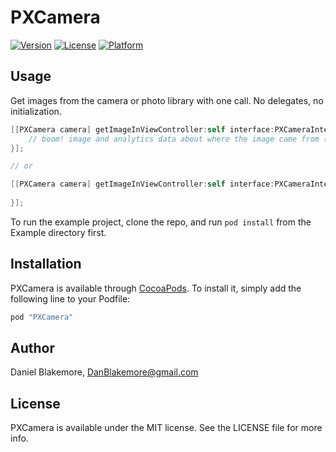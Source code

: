 # PXCamera

[![Version](https://img.shields.io/cocoapods/v/PXCamera.svg?style=flat)](http://cocoapods.org/pods/PXCamera)
[![License](https://img.shields.io/cocoapods/l/PXCamera.svg?style=flat)](http://cocoapods.org/pods/PXCamera)
[![Platform](https://img.shields.io/cocoapods/p/PXCamera.svg?style=flat)](http://cocoapods.org/pods/PXCamera)

## Usage

Get images from the camera or photo library with one call.  No delegates, no initialization.

```objective-c
[[PXCamera camera] getImageInViewController:self interface:PXCameraInterfaceCamera completion:^(UIImage * image, PXCameraImageSource source) {
    // boom! image and analytics data about where the image came from (camera or library)
}];

// or 

[[PXCamera camera] getImageInViewController:self interface:PXCameraInterfaceLibrary completion:^(UIImage * image, PXCameraImageSource source) {
    
}];
```

To run the example project, clone the repo, and run `pod install` from the Example directory first.

## Installation

PXCamera is available through [CocoaPods](http://cocoapods.org). To install
it, simply add the following line to your Podfile:

```ruby
pod "PXCamera"
```

## Author

Daniel Blakemore, DanBlakemore@gmail.com

## License

PXCamera is available under the MIT license. See the LICENSE file for more info.
